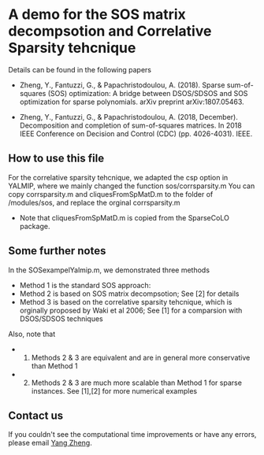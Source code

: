 #                    A demo for the SOS matrix decompsotion  and Correlative Sparsity tehcnique

 Details can be found in the following papers
 
 * Zheng, Y., Fantuzzi, G., & Papachristodoulou, A. (2018).  Sparse sum-of-squares (SOS) optimization: A bridge between DSOS/SDSOS 
     and SOS optimization for sparse polynomials. arXiv preprint arXiv:1807.05463.
     
* Zheng, Y., Fantuzzi, G., & Papachristodoulou, A. (2018, December).  Decomposition and completion of sum-of-squares matrices. 
     In 2018 IEEE Conference on Decision and Control (CDC) (pp. 4026-4031). IEEE.

## How to use this file

For the correlative sparsity tehcnique, we adapted the csp option in YALMIP, where we mainly changed the function sos/corrsparsity.m
You can copy corrsparsity.m and cliquesFromSpMatD.m to the folder of /modules/sos, and replace the orginal corrsparsity.m

* Note that cliquesFromSpMatD.m is copied from the SparseCoLO package.

## Some further notes
In the SOSexampelYalmip.m, we demonstrated three methods
* Method 1 is the standard SOS approach:
* Method 2 is based on SOS matrix decompsotion; See [2] for details
* Method 3 is based on the correlative sparsity tehcnique, which is orginally proposed by Waki et al 2006; See [1] for a comparsion with DSOS/SDSOS techniques

Also, note that 
* 1) Methods 2 & 3 are equivalent and are in general more conservative than Method 1 
* 2) Methods 2 & 3 are much more scalable than Method 1 for sparse instances. See [1],[2] for more numerical examples


## Contact us<a name="Contacts"></a>
If you couldn't see the computational time improvements or have any errors, please email [Yang Zheng](mailto:zhengy@g.harvard.edu?Subject=SOS-csp).

